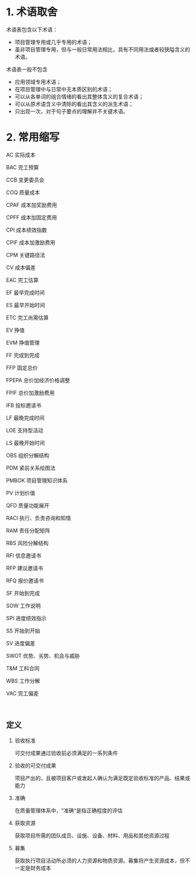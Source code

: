 # 1. 术语取舍

术语表包含以下术语：

* 项目管理专用或几乎专用的术语；
* 虽非项目管理专用，但与一般日常用法相比，具有不同用法或者较狭隘含义的术语。

术语表一般不包含

* 应用领域专用术语；
* 在项目管理中与日常中无本质区别的术语；
* 可以从各单词的组合情绪的看出其整体含义的复合术语；
* 可以从原术语含义中清除的看出其含义的派生术语；
* 只出现一次，对于句子要点的理解并不关键术语。



# 2. 常用缩写

AC			实际成本

BAC		完工预算

CCB		变更委员会

COQ		质量成本

CPAF		成本加奖励费用

CPFF		成本加固定费用

CPI		成本绩效指数

CPIF		成本加激励费用

CPM		关键路径法

CV		成本偏差

EAC		完工估算

EF		最早完成时间

ES		最早开始时间

ETC		完工尚需估算

EV		挣值

EVM		挣值管理

FF		完成到完成

FFP		固定总价

FPEPA		总价加经济价格调整

FPIF	总价加激励费用

IFB		投标邀请书

LF		最晚完成时间

LOE		支持型活动

LS		最晚开始时间

OBS		组织分解结构

PDM		紧前关系绘图法

PMBOK		项目管理知识体系

PV		计划价值

QFD		质量功能展开

RACI		执行、负责咨询和知情

RAM		责任分配矩阵

RBS		风险分解结构

RFI		信息邀请书

RFP		建议邀请书

RFQ		报价邀请书

SF		开始到完成

SOW		工作说明

SPI		进度绩效指示

SS		开始到开始

SV		进度偏差

SWOT		优势、劣势、机会与威胁

T&M		工料合同

WBS		工作分解

VAC		完工偏差  

​		

## 定义

1. 验收标准

   可交付成果通过验收前必须满足的一系列条件

2. 验收的可交付成果

   项目产出的，且被项目客户或发起人确认为满足既定验收标准的产品、结果或能力

3. 准确

   在质量管理体系中，“准确“是指正确程度的评估

4. 获取资源

   获取项目所需的团队成员、设施、设备、材料、用品和其他资源过程

5. 募集

   获取执行项目活动所必须的人力资源和物质资源。募集将产生资源成本，但不一定是财务成本